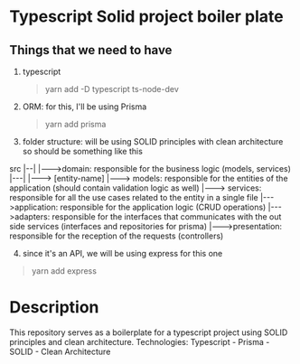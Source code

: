 # Typescript Solid project boiler plate

## Things that we need to have

 1. typescript
 	> yarn add -D typescript ts-node-dev
 2. ORM: for this, I'll be using Prisma
 	> yarn add prisma
 3. folder structure: will be using SOLID principles with clean architecture so should be something like this

 src
 |--|
    |--->domain: responsible for the business logic (models, services)
    |---|
    	|---> [entity-name]
	   |---> models: responsible for the entities of the application (should contain validation logic as well)
	   |---> services: responsible for all the use cases related to the entity in a single file
    |--->application: responsible for the application logic (CRUD operations)
    |--->adapters: responsible for the interfaces that communicates with the out side services (interfaces and repositories for prisma)
    |--->presentation: responsible for the reception of the requests (controllers)

4. since it's an API, we will be using express for this one
 > yarn add express


# Description

This repository serves as a boilerplate for a typescript project using SOLID principles and clean architecture.
Technologies:
Typescript - Prisma - SOLID - Clean Architecture
